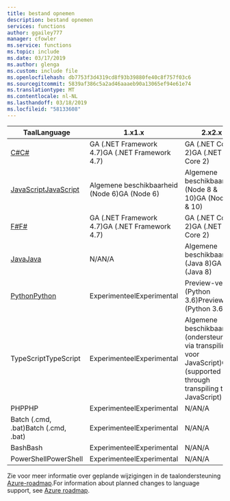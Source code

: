 ```yaml
---
title: bestand opnemen
description: bestand opnemen
services: functions
author: ggailey777
manager: cfowler
ms.service: functions
ms.topic: include
ms.date: 03/17/2019
ms.author: glenga
ms.custom: include file
ms.openlocfilehash: db7753f3d4319cd8f93b39880fe40c8f757f03c6
ms.sourcegitcommit: 5839af386c5a2ad46aaaeb90a13065ef94e61e74
ms.translationtype: MT
ms.contentlocale: nl-NL
ms.lasthandoff: 03/18/2019
ms.locfileid: "58133608"
---
```

|<span data-ttu-id="5e223-103">Taal</span><span class="sxs-lookup"><span data-stu-id="5e223-103">Language</span></span>                                 |<span data-ttu-id="5e223-104">1.x</span><span class="sxs-lookup"><span data-stu-id="5e223-104">1.x</span></span>         |<span data-ttu-id="5e223-105">2.x</span><span class="sxs-lookup"><span data-stu-id="5e223-105">2.x</span></span>|
|-----------------------------------------|------------|---|
|[<span data-ttu-id="5e223-106">C#</span><span class="sxs-lookup"><span data-stu-id="5e223-106">C#</span></span>](../articles/azure-functions/functions-reference-csharp.md)|<span data-ttu-id="5e223-107">GA (.NET Framework 4.7)</span><span class="sxs-lookup"><span data-stu-id="5e223-107">GA (.NET Framework 4.7)</span></span>|<span data-ttu-id="5e223-108">GA (.NET Core 2)</span><span class="sxs-lookup"><span data-stu-id="5e223-108">GA (.NET Core 2)</span></span>|
|[<span data-ttu-id="5e223-109">JavaScript</span><span class="sxs-lookup"><span data-stu-id="5e223-109">JavaScript</span></span>](../articles/azure-functions/functions-reference-node.md)|<span data-ttu-id="5e223-110">Algemene beschikbaarheid (Node 6)</span><span class="sxs-lookup"><span data-stu-id="5e223-110">GA (Node 6)</span></span>|<span data-ttu-id="5e223-111">Algemene beschikbaarheid (Node 8 & 10)</span><span class="sxs-lookup"><span data-stu-id="5e223-111">GA (Node 8 & 10)</span></span>|
|[<span data-ttu-id="5e223-112">F#</span><span class="sxs-lookup"><span data-stu-id="5e223-112">F#</span></span>](../articles/azure-functions/functions-reference-fsharp.md)|<span data-ttu-id="5e223-113">GA (.NET Framework 4.7)</span><span class="sxs-lookup"><span data-stu-id="5e223-113">GA (.NET Framework 4.7)</span></span>|<span data-ttu-id="5e223-114">GA (.NET Core 2)</span><span class="sxs-lookup"><span data-stu-id="5e223-114">GA (.NET Core 2)</span></span>|
|[<span data-ttu-id="5e223-115">Java</span><span class="sxs-lookup"><span data-stu-id="5e223-115">Java</span></span>](../articles/azure-functions/functions-reference-java.md)|<span data-ttu-id="5e223-116">N/A</span><span class="sxs-lookup"><span data-stu-id="5e223-116">N/A</span></span>|<span data-ttu-id="5e223-117">Algemene beschikbaarheid (Java 8)</span><span class="sxs-lookup"><span data-stu-id="5e223-117">GA (Java 8)</span></span>|
|[<span data-ttu-id="5e223-118">Python</span><span class="sxs-lookup"><span data-stu-id="5e223-118">Python</span></span>](../articles/azure-functions/functions-reference-python.md)|<span data-ttu-id="5e223-119">Experimenteel</span><span class="sxs-lookup"><span data-stu-id="5e223-119">Experimental</span></span>|<span data-ttu-id="5e223-120">Preview-versie (Python 3.6)</span><span class="sxs-lookup"><span data-stu-id="5e223-120">Preview (Python 3.6)</span></span>|
|<span data-ttu-id="5e223-121">TypeScript</span><span class="sxs-lookup"><span data-stu-id="5e223-121">TypeScript</span></span>          |<span data-ttu-id="5e223-122">Experimenteel</span><span class="sxs-lookup"><span data-stu-id="5e223-122">Experimental</span></span>|<span data-ttu-id="5e223-123">Algemene beschikbaarheid (ondersteund via transpiling voor JavaScript)</span><span class="sxs-lookup"><span data-stu-id="5e223-123">GA (supported through transpiling to JavaScript)</span></span>|
|<span data-ttu-id="5e223-124">PHP</span><span class="sxs-lookup"><span data-stu-id="5e223-124">PHP</span></span>                 |<span data-ttu-id="5e223-125">Experimenteel</span><span class="sxs-lookup"><span data-stu-id="5e223-125">Experimental</span></span>|<span data-ttu-id="5e223-126">N/A</span><span class="sxs-lookup"><span data-stu-id="5e223-126">N/A</span></span>|
|<span data-ttu-id="5e223-127">Batch (.cmd, .bat)</span><span class="sxs-lookup"><span data-stu-id="5e223-127">Batch (.cmd, .bat)</span></span>  |<span data-ttu-id="5e223-128">Experimenteel</span><span class="sxs-lookup"><span data-stu-id="5e223-128">Experimental</span></span>|<span data-ttu-id="5e223-129">N/A</span><span class="sxs-lookup"><span data-stu-id="5e223-129">N/A</span></span>|
|<span data-ttu-id="5e223-130">Bash</span><span class="sxs-lookup"><span data-stu-id="5e223-130">Bash</span></span>                |<span data-ttu-id="5e223-131">Experimenteel</span><span class="sxs-lookup"><span data-stu-id="5e223-131">Experimental</span></span>|<span data-ttu-id="5e223-132">N/A</span><span class="sxs-lookup"><span data-stu-id="5e223-132">N/A</span></span>|
|<span data-ttu-id="5e223-133">PowerShell</span><span class="sxs-lookup"><span data-stu-id="5e223-133">PowerShell</span></span>          |<span data-ttu-id="5e223-134">Experimenteel</span><span class="sxs-lookup"><span data-stu-id="5e223-134">Experimental</span></span>|<span data-ttu-id="5e223-135">N/A</span><span class="sxs-lookup"><span data-stu-id="5e223-135">N/A</span></span>|

<span data-ttu-id="5e223-136">Zie voor meer informatie over geplande wijzigingen in de taalondersteuning [Azure-roadmap](https://azure.microsoft.com/roadmap/?tag=functions).</span><span class="sxs-lookup"><span data-stu-id="5e223-136">For information about planned changes to language support, see [Azure roadmap](https://azure.microsoft.com/roadmap/?tag=functions).</span></span>
